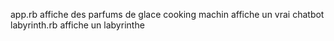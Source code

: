 app.rb affiche des parfums de glace
cooking machin affiche un vrai chatbot
labyrinth.rb affiche un labyrinthe
